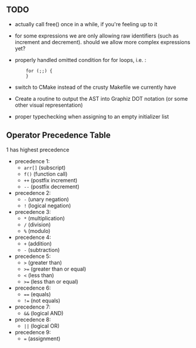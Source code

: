 ## TODO

- actually call free() once in a while, if you're feeling up to it

- for some expressions we are only allowing raw identifiers (such as increment and decrement). should we allow more complex expressions yet?

- properly handled omitted condition for for loops, i.e. :
    ```
        for (;;) {
        }
    ```

- switch to CMake instead of the crusty Makefile we currently have

- Create a routine to output the AST into Graphiz DOT notation (or some other visual representation)

- proper typechecking when assigning to an empty initializer list

## Operator Precedence Table

1 has highest precedence

- precedence 1:
    - `arr[]`   (subscript)
    - `f()`     (function call)
    - `++`      (postfix increment)
    - `--`      (postfix decrement)
- precedence 2:
    - `-`       (unary negation)
    - `!`       (logical negation)
- precedence 3:
    - `*`       (multiplication)
    - `/`       (division)
    - `%`       (modulo)
- precedence 4:
    - `+`       (addition)
    - `-`       (subtraction)
- precedence 5:
    - `>`       (greater than)
    - `>=`      (greater than or equal)
    - `<`       (less than)
    - `>=`      (less than or equal)
- precedence 6:
    - `==`      (equals)
    - `!=`      (not equals)
- precedence 7:
    - `&&`      (logical AND)
- precedence 8:
    - `||`      (logical OR)
- precedence 9:
    - `=`       (assignment)
